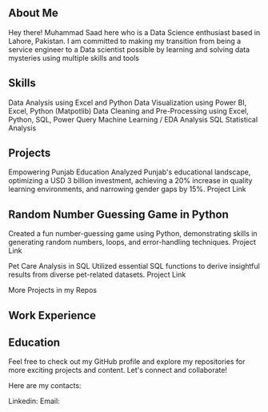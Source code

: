 ## About Me
Hey there! Muhammad Saad here who is a Data Science enthusiast based in Lahore, Pakistan.
I am committed to making my transition from being a service engineer to a Data scientist possible by learning and solving data mysteries using multiple skills and tools
## Skills
Data Analysis using Excel and Python
Data Visualization using Power BI, Excel, Python (Matpotlib)
Data Cleaning and Pre-Processing using Excel, Python, SQL, Power Query
Machine Learning / EDA Analysis
SQL
Statistical Analysis

## Projects
Empowering Punjab Education
Analyzed Punjab's educational landscape, optimizing a USD 3 billion investment, achieving a 20% increase in quality learning environments, and narrowing gender gaps by 15%.
Project Link

## Random Number Guessing Game in Python
Created a fun number-guessing game using Python, demonstrating skills in generating random numbers, loops, and error-handling techniques.
Project Link

Pet Care Analysis in SQL
Utilized essential SQL functions to derive insightful results from diverse pet-related datasets.
Project Link

More Projects in my Repos

## Work Experience


## Education

Feel free to check out my GitHub profile and explore my repositories for more exciting projects and content. Let's connect and collaborate!

Here are my contacts:

Linkedin: 
Email: 
